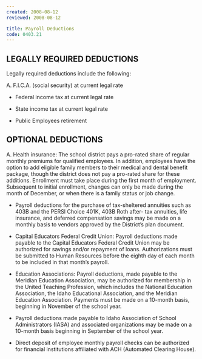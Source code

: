 ```yaml
---
created: 2008-08-12
reviewed: 2008-08-12

title: Payroll Deductions
code: 0403.21
---
```



## LEGALLY REQUIRED DEDUCTIONS

Legally required deductions include the following:


A. F.I.C.A. (social security) at current legal rate

- Federal income tax at current legal rate

- State income tax at current legal rate

- Public Employees retirement

## OPTIONAL DEDUCTIONS


A. Health insurance: The school district pays a pro-rated share of regular monthly premiums for qualified employees. In addition, employees have the option to add eligible family members to their medical and dental benefit package, though the district does not pay a pro-rated share for these additions. Enrollment must take place during the first month of employment. Subsequent to initial enrollment, changes can only be made during the month of December, or when there is a family status or job change.



- Payroll deductions for the purchase of tax-sheltered annuities such as 403B and the PERSI Choice 401K, 403B Roth after- tax annuities, life insurance, and deferred compensation savings may be made on a monthly basis to vendors approved by the District’s plan document.



- Capital Educators Federal Credit Union: Payroll deductions made payable to the Capital Educators Federal Credit Union may be authorized for savings and/or repayment of loans. Authorizations must be submitted to Human Resources before the eighth day of each month to be included in that month’s payroll.



- Education Associations: Payroll deductions, made payable to the Meridian Education Association, may be authorized for membership in the United Teaching Profession, which includes the National Education Association, the Idaho Educational Association, and the Meridian Education Association. Payments must be made on a 10-month basis, beginning in November of the school year.



- Payroll deductions made payable to Idaho Association of School Administrators (IASA) and associated organizations may be made on a 10-month basis beginning in September of the school year.



- Direct deposit of employee monthly payroll checks can be authorized for financial institutions affiliated with ACH (Automated Clearing House).
